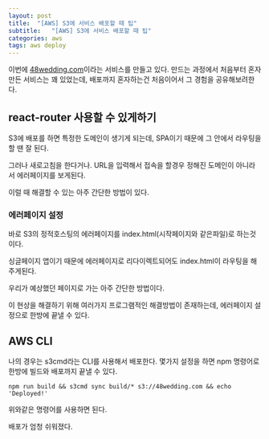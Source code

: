 ```yaml
---
layout: post
title:  "[AWS] S3에 서비스 배포할 때 팁"
subtitle:   "[AWS] S3에 서비스 배포할 때 팁"
categories: aws
tags: aws deploy
---
```


이번에 [48wedding.com](http://48wedding.com)이라는 서비스를 만들고 있다. 만드는 과정에서 처음부터 혼자 만든 서비스는 꽤 있었는데, 배포까지 혼자하는건 처음이어서 그 경험을 공유해보려한다.

## react-router 사용할 수 있게하기

S3에 배포를 하면 특정한 도메인이 생기게 되는데, SPA이기 때문에 그 안에서 라우팅을 할 땐 잘 된다.

그러나 새로고침을 한다거나. URL을 입력해서 접속을 할경우 정해진 도메인이 아니라서 에러페이지를 보게된다.

이럴 때 해결할 수 있는 아주 간단한 방법이 있다.

### 에러페이지 설정

바로 S3의 정적호스팅의 에러페이지를 index.html(시작페이지와 같은파일)로 하는것이다.

싱글페이지 앱이기 때문에 에러페이지로 리다이렉트되어도 index.html이 라우팅을 해주게된다.

우리가 예상했던 페이지로 가는 아주 간단한 방법이다.

이 현상을 해결하기 위해 여러가지 프로그램적인 해결방법이 존재하는데, 에러페이지 설정으로 한방에 끝낼 수 있다.

## AWS CLI

나의 경우는 s3cmd라는 CLI를 사용해서 배포한다. 몇가지 설정을 하면 npm 명령어로 한방에 빌드와 배포까지 끝낼 수 있다.

```
npm run build && s3cmd sync build/* s3://48wedding.com && echo 'Deployed!'
```

위와같은 명령어를 사용하면 된다.

배포가 엄청 쉬워졌다.
